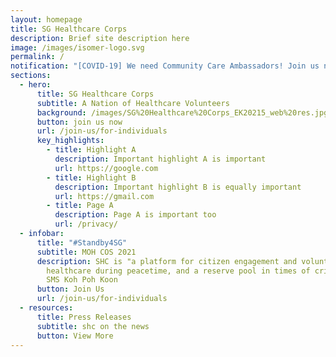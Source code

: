 ```yaml
---
layout: homepage
title: SG Healthcare Corps
description: Brief site description here
image: /images/isomer-logo.svg
permalink: /
notification: "[COVID-19] We need Community Care Ambassadors! Join us now!"
sections:
  - hero:
      title: SG Healthcare Corps
      subtitle: A Nation of Healthcare Volunteers
      background: /images/SG%20Healthcare%20Corps_EK20215_web%20res.jpg
      button: join us now
      url: /join-us/for-individuals
      key_highlights:
        - title: Highlight A
          description: Important highlight A is important
          url: https://google.com
        - title: Highlight B
          description: Important highlight B is equally important
          url: https://gmail.com
        - title: Page A
          description: Page A is important too
          url: /privacy/
  - infobar:
      title: "#Standby4SG"
      subtitle: MOH COS 2021
      description: SHC is "a platform for citizen engagement and volunteerism in
        healthcare during peacetime, and a reserve pool in times of crisis" -
        SMS Koh Poh Koon
      button: Join Us
      url: /join-us/for-individuals
  - resources:
      title: Press Releases
      subtitle: shc on the news
      button: View More
---
```

